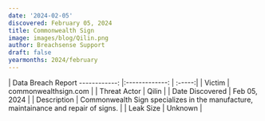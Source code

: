 ```yaml
---
date: '2024-02-05'
discovered: February 05, 2024
title: Commonwealth Sign
image: images/blog/Qilin.png
author: Breachsense Support
draft: false
yearmonths: 2024/february
---
```



| Data Breach Report
------------:     |:-------------:    | :-----:|
| Victim      | commonwealthsign.com      | 
| Threat Actor      | Qilin      | 
| Date Discovered      | Feb 05, 2024      | 
| Description      | Commonwealth Sign specializes in the manufacture, maintainance and repair of signs.      | 
| Leak Size      | Unknown      | 

